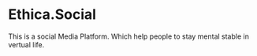 # Ethica.Social
 This is a social Media Platform. Which help people to stay mental stable in vertual life.
